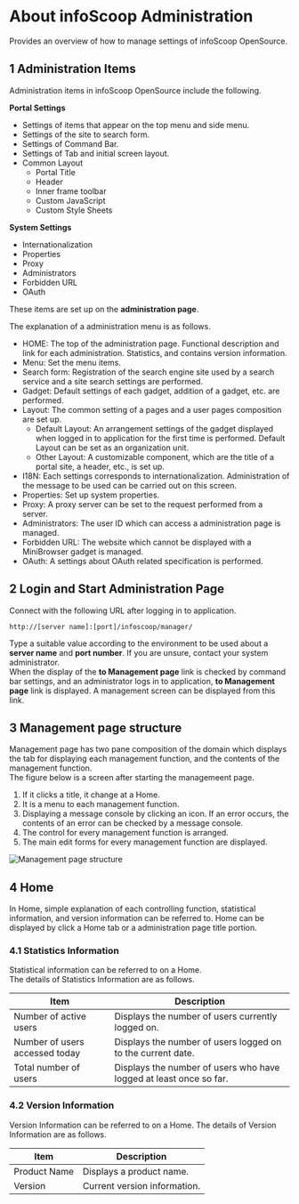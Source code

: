 # About infoScoop Administration

Provides an overview of how to manage settings of infoScoop OpenSource.

## 1 Administration Items

Administration items in infoScoop OpenSource include the following.

**Portal Settings**

  * Settings of items that appear on the top menu and side menu.
  * Settings of the site to search form.
  * Settings of Command Bar.
  * Settings of Tab and initial screen layout.
  * Common Layout
    * Portal Title
    * Header
    * Inner frame toolbar
    * Custom JavaScript
    * Custom Style Sheets

**System Settings**

  * Internationalization
  * Properties
  * Proxy
  * Administrators
  * Forbidden URL
  * OAuth

These items are set up on the **administration page**.

The explanation of a administration menu is as follows.

  * HOME: The top of the administration page. Functional description and link for each administration. Statistics, and contains version information.
  * Menu: Set the menu items.
  * Search form: Registration of the search engine site used by a search service and a site search settings are performed.
  * Gadget: Default settings of each gadget, addition of a gadget, etc. are performed.
  * Layout: The common setting of a pages and a user pages composition are set up.
    * Default Layout: An arrangement settings of the gadget displayed when logged in to application for the first time is performed. Default Layout can be set as an organization unit.
    * Other Layout: A customizable component, which are the title of a portal site, a header, etc., is set up.
  * I18N: Each settings corresponds to internationalization. Administration of the message to be used can be carried out on this screen.
  * Properties: Set up system properties.
  * Proxy: A proxy server can be set to the request performed from a server.
  * Administrators: The user ID which can access a administration page is managed.
  * Forbidden URL: The website which cannot be displayed with a MiniBrowser gadget is managed.
  * OAuth: A settings about OAuth related specification is performed.

## 2 Login and Start Administration Page

Connect with the following URL after logging in to application.

    http://[server name]:[port]/infoscoop/manager/

Type a suitable value according to the environment to be used about a **server name** and **port number**. If you are unsure, contact your system administrator.  
When the display of the **to Management page** link is checked by command bar settings, and an administrator logs in to application, **to Management page** link is displayed. A management screen can be displayed from this link.

## 3 Management page structure

Management page has two pane composition of the domain which displays the tab for displaying each management function, and the contents of the management function.  
The figure below is a screen after starting the managemeent page.

  1. If it clicks a title, it change at a Home.
  2. It is a menu to each management function.
  3. Displaying a message console by clicking an icon. If an error occurs, the contents of an error can be checked by a message console.
  4. The control for every management function is arranged.
  5. The main edit forms for every management function are displayed.

![Management page structure]

## 4 Home

In Home, simple explanation of each controlling function, statistical information, and version information can be referred to. Home can be displayed by click a Home tab or a administration page title portion.

### 4.1 Statistics Information

Statistical information can be referred to on a Home.  
The details of Statistics Information are as follows.

<table>
    <thead>
        <tr>
            <th>Item</th><th>Description</th>
        </tr>
    </thead>
    <tbody>
        <tr>
            <td>Number of active users</td>
            <td>Displays the number of users currently logged on.</td>
        </tr>
        <tr>
            <td>Number of users accessed today</td>
            <td>Displays the number of users logged on to the current date.</td>
        </tr>
        <tr>
            <td>Total number of users</td>
            <td>Displays the number of users who have logged at least once so far.</td>
        </tr>
    </tbody>
</table>

### 4.2 Version Information

Version Information can be referred to on a Home.
The details of Version Information are as follows.

<table>
    <thead>
        <tr>
            <th>Item</th><th>Description</th>
        </tr>
    </thead>
    <tbody>
        <tr>
            <td>Product Name</td>
            <td>Displays a product name.</td>
        </tr>
        <tr>
            <td>Version</td>
            <td>Current version information.</td>
        </tr>
    </tbody>
</table>


[Management page structure]: images/about-infoscoop-administration.png
